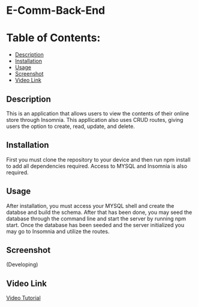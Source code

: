 # E-Comm-Back-End

# Table of Contents:
* [Description](#description)
* [Installation](#installation)
* [Usage](#usage)
* [Screenshot](#screenshot)
* [Video Link](#video-link)

## Description
This is an application that allows users to view the contents of their online store through Insomnia. This appllication also uses CRUD routes, giving users the option to create, read, update, and delete.

## Installation
First you must clone the repository to your device and then run npm install to add all dependencies required. Access to MYSQL and Insomnia is also required.

## Usage
After installation, you must access your MYSQL shell and create the databse and build the schema. After that has been done, you may seed the database through the command line and start the server by running npm start. Once the database has been seeded and the server initialized you may go to Insomnia and utilize the routes.

## Screenshot 
(Developing)

## Video Link
[Video Tutorial](https://drive.google.com/file/d/10DSahiex9KxbFM0C2o8EkBGhXkRnALZx/view)
